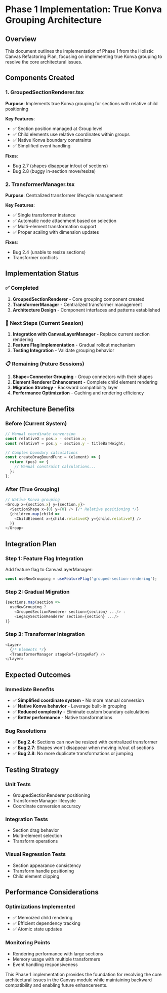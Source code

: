 # Phase 1 Implementation: True Konva Grouping Architecture

## Overview

This document outlines the implementation of Phase 1 from the Holistic Canvas Refactoring Plan, focusing on implementing true Konva grouping to resolve the core architectural issues.

## Components Created

### 1. GroupedSectionRenderer.tsx
**Purpose**: Implements true Konva grouping for sections with relative child positioning

**Key Features**:
- ✅ Section position managed at Group level
- ✅ Child elements use relative coordinates within groups
- ✅ Native Konva boundary constraints
- ✅ Simplified event handling

**Fixes**:
- Bug 2.7 (shapes disappear in/out of sections)
- Bug 2.8 (buggy in-section move/resize)

### 2. TransformerManager.tsx
**Purpose**: Centralized transformer lifecycle management

**Key Features**:
- ✅ Single transformer instance
- ✅ Automatic node attachment based on selection
- ✅ Multi-element transformation support
- ✅ Proper scaling with dimension updates

**Fixes**:
- Bug 2.4 (unable to resize sections)
- Transformer conflicts

## Implementation Status

### ✅ Completed
1. **GroupedSectionRenderer** - Core grouping component created
2. **TransformerManager** - Centralized transformer management
3. **Architecture Design** - Component interfaces and patterns established

### 🔄 Next Steps (Current Session)
1. **Integration with CanvasLayerManager** - Replace current section rendering
2. **Feature Flag Implementation** - Gradual rollout mechanism
3. **Testing Integration** - Validate grouping behavior

### 📋 Remaining (Future Sessions)
1. **Shape+Connector Grouping** - Group connectors with their shapes
2. **Element Renderer Enhancement** - Complete child element rendering
3. **Migration Strategy** - Backward compatibility layer
4. **Performance Optimization** - Caching and rendering efficiency

## Architecture Benefits

### Before (Current System)
```typescript
// Manual coordinate conversion
const relativeX = pos.x - section.x;
const relativeY = pos.y - section.y - titleBarHeight;

// Complex boundary calculations
const createDragBoundFunc = (element) => {
  return (pos) => {
    // Manual constraint calculations...
  };
};
```

### After (True Grouping)
```typescript
// Native Konva grouping
<Group x={section.x} y={section.y}>
  <SectionShape x={0} y={0} /> {/* Relative positioning */}
  {children.map(child => 
    <ChildElement x={child.relativeX} y={child.relativeY} />
  )}
</Group>
```

## Integration Plan

### Step 1: Feature Flag Integration
Add feature flag to CanvasLayerManager:
```typescript
const useNewGrouping = useFeatureFlag('grouped-section-rendering');
```

### Step 2: Gradual Migration
```typescript
{sections.map(section => 
  useNewGrouping ? 
    <GroupedSectionRenderer section={section} .../> :
    <LegacySectionRenderer section={section} .../>
)}
```

### Step 3: Transformer Integration
```typescript
<Layer>
  {/* Elements */}
  <TransformerManager stageRef={stageRef} />
</Layer>
```

## Expected Outcomes

### Immediate Benefits
- ✅ **Simplified coordinate system** - No more manual conversion
- ✅ **Native Konva behavior** - Leverage built-in grouping
- ✅ **Reduced complexity** - Eliminate custom boundary calculations
- ✅ **Better performance** - Native transformations

### Bug Resolutions
- ✅ **Bug 2.4**: Sections can now be resized with centralized transformer
- ✅ **Bug 2.7**: Shapes won't disappear when moving in/out of sections
- ✅ **Bug 2.8**: No more duplicate transformations or jumping

## Testing Strategy

### Unit Tests
- GroupedSectionRenderer positioning
- TransformerManager lifecycle
- Coordinate conversion accuracy

### Integration Tests
- Section drag behavior
- Multi-element selection
- Transform operations

### Visual Regression Tests
- Section appearance consistency
- Transform handle positioning
- Child element clipping

## Performance Considerations

### Optimizations Implemented
- ✅ Memoized child rendering
- ✅ Efficient dependency tracking
- ✅ Atomic state updates

### Monitoring Points
- Rendering performance with large sections
- Memory usage with multiple transformers
- Event handling responsiveness

This Phase 1 implementation provides the foundation for resolving the core architectural issues in the Canvas module while maintaining backward compatibility and enabling future enhancements.
